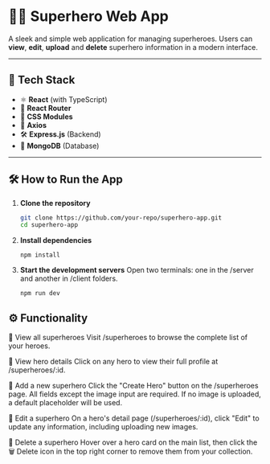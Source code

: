 # 🦸‍♂️ Superhero Web App

A sleek and simple web application for managing superheroes. Users can **view**, **edit**, **upload** and **delete** superhero information in a modern interface.

---

## 🚀 Tech Stack

- ⚛️ **React** (with TypeScript)
- 🧭 **React Router**
- 🎨 **CSS Modules**
- 📡 **Axios**
- 🛠️ **Express.js** (Backend)
- 🍃 **MongoDB** (Database)

---

## 🛠️ How to Run the App

1. **Clone the repository**
   ```bash
   git clone https://github.com/your-repo/superhero-app.git
   cd superhero-app
2. **Install dependencies**
   ```
   npm install
   ```
3. **Start the development servers**
  Open two terminals: one in the /server and another in /client folders.
   ```
   npm run dev
   ```
## ⚙️ Functionality
🔹 View all superheroes
Visit /superheroes to browse the complete list of your heroes.

🔹 View hero details
Click on any hero to view their full profile at /superheroes/:id.

🔹 Add a new superhero
Click the "Create Hero" button on the /superheroes page.
All fields except the image input are required.
If no image is uploaded, a default placeholder will be used.

🔹 Edit a superhero
On a hero's detail page (/superheroes/:id), click "Edit" to update any information, including uploading new images.

🔹 Delete a superhero
Hover over a hero card on the main list, then click the 🗑️ Delete icon in the top right corner to remove them from your collection.
